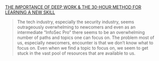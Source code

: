 [THE IMPORTANCE OF DEEP WORK & THE 30-HOUR METHOD FOR LEARNING A NEW SKILL](https://azeria-labs.com/the-importance-of-deep-work-the-30-hour-method-for-learning-a-new-skill/)
> The tech industry, especially the security industry, seems outrageously overwhelming to newcomers and even as an intermediate “InfoSec Pro” there seems to be an overwhelming number of paths and topics one can focus on. The problem most of us, especially newcomers, encounter is that we don’t know what to focus on. Even when we find a topic to focus on, we seem to get stuck in the vast pool of resources that are available to us.